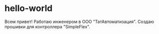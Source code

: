 # hello-world

Всем привет!
Работаю инженером в ООО "ТатАвтоматизация".
Создаю прошивки для контроллера "SimpleFlex".
